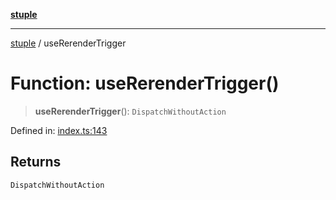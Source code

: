 [**stuple**](../README.md)

***

[stuple](../README.md) / useRerenderTrigger

# Function: useRerenderTrigger()

> **useRerenderTrigger**(): `DispatchWithoutAction`

Defined in: [index.ts:143](https://github.com/700software/stuple/blob/7e5fa576c70a45df912927e83344e58e412141e4/index.ts#L143)

## Returns

`DispatchWithoutAction`

